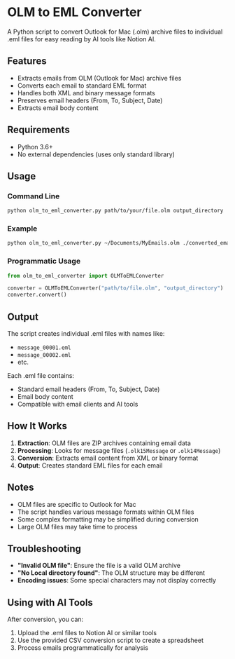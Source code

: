 # OLM to EML Converter

A Python script to convert Outlook for Mac (.olm) archive files to individual .eml files for easy reading by AI tools like Notion AI.

## Features

- Extracts emails from OLM (Outlook for Mac) archive files
- Converts each email to standard EML format
- Handles both XML and binary message formats
- Preserves email headers (From, To, Subject, Date)
- Extracts email body content

## Requirements

- Python 3.6+
- No external dependencies (uses only standard library)

## Usage

### Command Line

```bash
python olm_to_eml_converter.py path/to/your/file.olm output_directory
```

### Example

```bash
python olm_to_eml_converter.py ~/Documents/MyEmails.olm ./converted_emails
```

### Programmatic Usage

```python
from olm_to_eml_converter import OLMToEMLConverter

converter = OLMToEMLConverter("path/to/file.olm", "output_directory")
converter.convert()
```

## Output

The script creates individual .eml files with names like:
- `message_00001.eml`
- `message_00002.eml`
- etc.

Each .eml file contains:
- Standard email headers (From, To, Subject, Date)
- Email body content
- Compatible with email clients and AI tools

## How It Works

1. **Extraction**: OLM files are ZIP archives containing email data
2. **Processing**: Looks for message files (`.olk15Message` or `.olk14Message`)
3. **Conversion**: Extracts email content from XML or binary format
4. **Output**: Creates standard EML files for each email

## Notes

- OLM files are specific to Outlook for Mac
- The script handles various message formats within OLM files
- Some complex formatting may be simplified during conversion
- Large OLM files may take time to process

## Troubleshooting

- **"Invalid OLM file"**: Ensure the file is a valid OLM archive
- **"No Local directory found"**: The OLM structure may be different
- **Encoding issues**: Some special characters may not display correctly

## Using with AI Tools

After conversion, you can:
1. Upload the .eml files to Notion AI or similar tools
2. Use the provided CSV conversion script to create a spreadsheet
3. Process emails programmatically for analysis